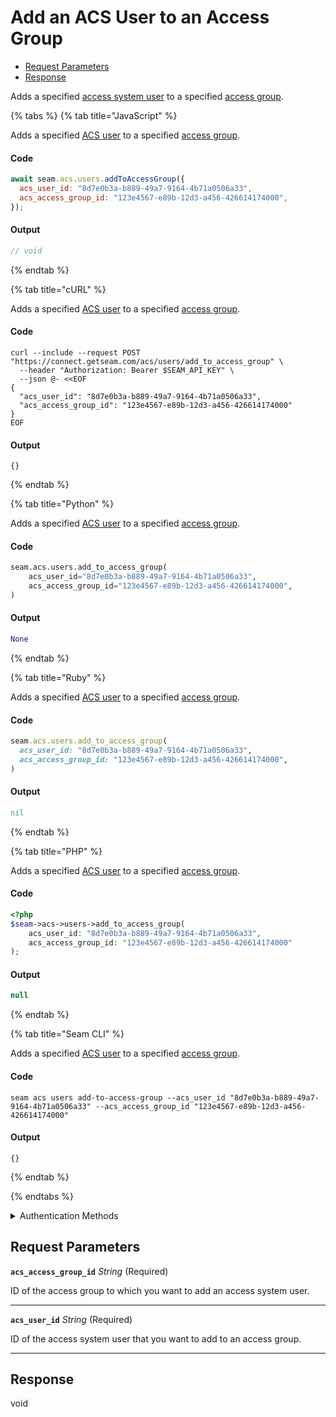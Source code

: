 # Add an ACS User to an Access Group

- [Request Parameters](#request-parameters)
- [Response](#response)

Adds a specified [access system user](https://docs.seam.co/latest/capability-guides/access-systems/user-management) to a specified [access group](https://docs.seam.co/latest/capability-guides/access-systems/assigning-users-to-access-groups).


{% tabs %}
{% tab title="JavaScript" %}

Adds a specified [ACS user](https://docs.seam.co/latest/capability-guides/access-systems/user-management) to a specified [access group](https://docs.seam.co/latest/capability-guides/access-systems/assigning-users-to-access-groups).

#### Code

```javascript
await seam.acs.users.addToAccessGroup({
  acs_user_id: "8d7e0b3a-b889-49a7-9164-4b71a0506a33",
  acs_access_group_id: "123e4567-e89b-12d3-a456-426614174000",
});
```

#### Output

```javascript
// void
```
{% endtab %}

{% tab title="cURL" %}

Adds a specified [ACS user](https://docs.seam.co/latest/capability-guides/access-systems/user-management) to a specified [access group](https://docs.seam.co/latest/capability-guides/access-systems/assigning-users-to-access-groups).

#### Code

```curl
curl --include --request POST "https://connect.getseam.com/acs/users/add_to_access_group" \
  --header "Authorization: Bearer $SEAM_API_KEY" \
  --json @- <<EOF
{
  "acs_user_id": "8d7e0b3a-b889-49a7-9164-4b71a0506a33",
  "acs_access_group_id": "123e4567-e89b-12d3-a456-426614174000"
}
EOF
```

#### Output

```curl
{}
```
{% endtab %}

{% tab title="Python" %}

Adds a specified [ACS user](https://docs.seam.co/latest/capability-guides/access-systems/user-management) to a specified [access group](https://docs.seam.co/latest/capability-guides/access-systems/assigning-users-to-access-groups).

#### Code

```python
seam.acs.users.add_to_access_group(
    acs_user_id="8d7e0b3a-b889-49a7-9164-4b71a0506a33",
    acs_access_group_id="123e4567-e89b-12d3-a456-426614174000",
)
```

#### Output

```python
None
```
{% endtab %}

{% tab title="Ruby" %}

Adds a specified [ACS user](https://docs.seam.co/latest/capability-guides/access-systems/user-management) to a specified [access group](https://docs.seam.co/latest/capability-guides/access-systems/assigning-users-to-access-groups).

#### Code

```ruby
seam.acs.users.add_to_access_group(
  acs_user_id: "8d7e0b3a-b889-49a7-9164-4b71a0506a33",
  acs_access_group_id: "123e4567-e89b-12d3-a456-426614174000",
)
```

#### Output

```ruby
nil
```
{% endtab %}

{% tab title="PHP" %}

Adds a specified [ACS user](https://docs.seam.co/latest/capability-guides/access-systems/user-management) to a specified [access group](https://docs.seam.co/latest/capability-guides/access-systems/assigning-users-to-access-groups).

#### Code

```php
<?php
$seam->acs->users->add_to_access_group(
    acs_user_id: "8d7e0b3a-b889-49a7-9164-4b71a0506a33",
    acs_access_group_id: "123e4567-e89b-12d3-a456-426614174000"
);
```

#### Output

```php
null
```
{% endtab %}

{% tab title="Seam CLI" %}

Adds a specified [ACS user](https://docs.seam.co/latest/capability-guides/access-systems/user-management) to a specified [access group](https://docs.seam.co/latest/capability-guides/access-systems/assigning-users-to-access-groups).

#### Code

```seam_cli
seam acs users add-to-access-group --acs_user_id "8d7e0b3a-b889-49a7-9164-4b71a0506a33" --acs_access_group_id "123e4567-e89b-12d3-a456-426614174000"
```

#### Output

```seam_cli
{}
```
{% endtab %}

{% endtabs %}


<details>

<summary>Authentication Methods</summary>

- API key
- Personal access token
  <br>Must also include the `seam-workspace` header in the request.

To learn more, see [Authentication](https://docs.seam.co/latest/api/authentication).
</details>

## Request Parameters

**`acs_access_group_id`** *String* (Required)

ID of the access group to which you want to add an access system user.

---

**`acs_user_id`** *String* (Required)

ID of the access system user that you want to add to an access group.

---


## Response

void

